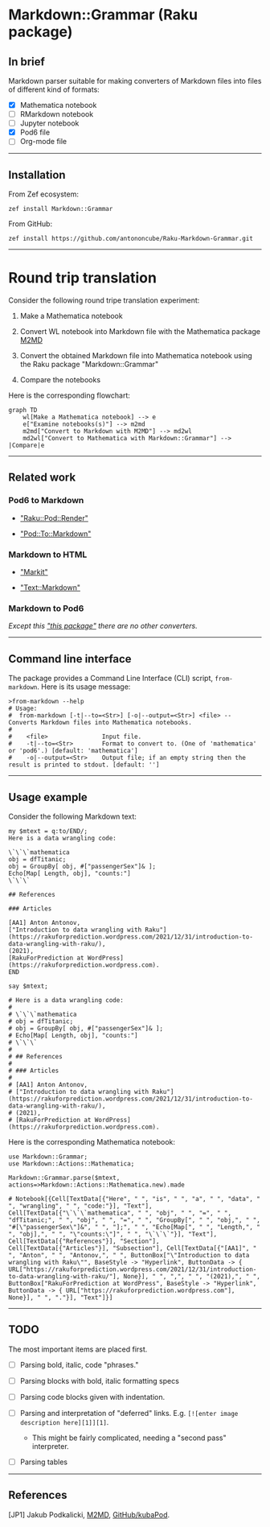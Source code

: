 # Markdown::Grammar (Raku package)

## In brief

Markdown parser suitable for making converters of Markdown files into files of different kind of formats:
- [X] Mathematica notebook
- [ ] RMarkdown notebook 
- [ ] Jupyter notebook
- [X] Pod6 file
- [ ] Org-mode file

------

## Installation

From Zef ecosystem:

```shell
zef install Markdown::Grammar
```

From GitHub:

```shell
zef install https://github.com/antononcube/Raku-Markdown-Grammar.git
```

------

# Round trip translation

Consider the following round tripe translation experiment:

1. Make a Mathematica notebook

2. Convert WL notebook into Markdown file with the Mathematica package [M2MD](https://github.com/kubaPod/M2MD)

3. Convert the obtained Markdown file into Mathematica notebook using the Raku package "Markdown::Grammar"

4. Compare the notebooks


Here is the corresponding flowchart:

```mermaid
graph TD
    wl[Make a Mathematica notebook] --> e
    e["Examine notebooks(s)"] --> m2md
    m2md["Convert to Markdown with M2MD"] --> md2wl
    md2wl["Convert to Mathematica with Markdown::Grammar"] --> |Compare|e
```

------

## Related work

### Pod6 to Markdown

- ["Raku::Pod::Render"](https://raku.land/zef:finanalyst/Raku::Pod::Render)

- ["Pod::To::Markdown"](https://raku.land/cpan:SOFTMOTH/Pod::To::Markdown)

### Markdown to HTML

- ["Markit"](https://raku.land/cpan:UZLUISF/Markit)

- ["Text::Markdown"](https://raku.land/zef:JJMERELO/Text::Markdown)

### Markdown to Pod6

*Except this 
["this package"](https://github.com/antononcube/Raku-Markdown-Grammar)
there are no other converters.*

------

## Command line interface

The package provides a Command Line Interface (CLI) script, `from-markdown`. Here is its usage message:

```shell
>from-markdown --help
# Usage:
#  from-markdown [-t|--to=<Str>] [-o|--output=<Str>] <file> -- Converts Markdown files into Mathematica notebooks.
#  
#    <file>               Input file.
#    -t|--to=<Str>        Format to convert to. (One of 'mathematica' or 'pod6'.) [default: 'mathematica']
#    -o|--output=<Str>    Output file; if an empty string then the result is printed to stdout. [default: '']
```

------

## Usage example

Consider the following Markdown text:

```perl6
my $mtext = q:to/END/;
Here is a data wrangling code:

\`\`\`mathematica
obj = dfTitanic;
obj = GroupBy[ obj, #["passengerSex"]& ];
Echo[Map[ Length, obj], "counts:"]
\`\`\`

## References

### Articles

[AA1] Anton Antonov,
["Introduction to data wrangling with Raku"](https://rakuforprediction.wordpress.com/2021/12/31/introduction-to-data-wrangling-with-raku/),
(2021),
[RakuForPrediction at WordPress](https://rakuforprediction.wordpress.com).
END

say $mtext;
```
```
# Here is a data wrangling code:
# 
# \`\`\`mathematica
# obj = dfTitanic;
# obj = GroupBy[ obj, #["passengerSex"]& ];
# Echo[Map[ Length, obj], "counts:"]
# \`\`\`
# 
# ## References
# 
# ### Articles
# 
# [AA1] Anton Antonov,
# ["Introduction to data wrangling with Raku"](https://rakuforprediction.wordpress.com/2021/12/31/introduction-to-data-wrangling-with-raku/),
# (2021),
# [RakuForPrediction at WordPress](https://rakuforprediction.wordpress.com).
```

Here is the corresponding Mathematica notebook:


```perl6
use Markdown::Grammar;
use Markdown::Actions::Mathematica;

Markdown::Grammar.parse($mtext, actions=>Markdown::Actions::Mathematica.new).made
```
```
# Notebook[{Cell[TextData[{"Here", " ", "is", " ", "a", " ", "data", " ", "wrangling", " ", "code:"}], "Text"], Cell[TextData[{"\`\`\`mathematica", " ", "obj", " ", "=", " ", "dfTitanic;", " ", "obj", " ", "=", " ", "GroupBy[", " ", "obj,", " ", "#[\"passengerSex\"]&", " ", "];", " ", "Echo[Map[", " ", "Length,", " ", "obj],", " ", "\"counts:\"]", " ", "\`\`\`"}], "Text"], Cell[TextData[{"References"}], "Section"], Cell[TextData[{"Articles"}], "Subsection"], Cell[TextData[{"[AA1]", " ", "Anton", " ", "Antonov,", " ", ButtonBox["\"Introduction to data wrangling with Raku\"", BaseStyle -> "Hyperlink", ButtonData -> { URL["https://rakuforprediction.wordpress.com/2021/12/31/introduction-to-data-wrangling-with-raku/"], None}], " ", ",", " ", "(2021),", " ", ButtonBox["RakuForPrediction at WordPress", BaseStyle -> "Hyperlink", ButtonData -> { URL["https://rakuforprediction.wordpress.com"], None}], " ", "."}], "Text"]}]
```

------

## TODO

The most important items are placed first.

- [ ] Parsing bold, italic, code "phrases."

- [ ] Parsing blocks with bold, italic formatting specs
  
- [ ] Parsing code blocks given with indentation.

- [ ] Parsing and interpretation of "deferred" links. E.g. `[![enter image description here][1]][1]`.

   - This might be fairly complicated, needing a "second pass" interpreter.  
   
- [ ] Parsing tables

------

## References

[JP1] Jakub Podkalicki,
[M2MD](https://github.com/kubaPod/M2MD),
[GitHub/kubaPod](https://github.com/kubaPod).

